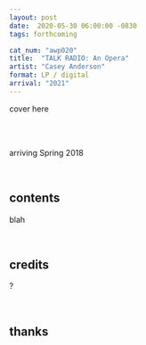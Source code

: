 ```yaml
---
layout: post
date:  2020-05-30 06:00:00 -0830
tags: forthcoming

cat_num: "awp020"
title:  "TALK RADIO: An Opera"
artist: "Casey Anderson"
format: LP / digital
arrival: "2021"
---
```


cover here

<br/>

<br/>arriving Spring 2018

<br/>

## contents

blah

<br/>

## credits

?

<br/>

## thanks

